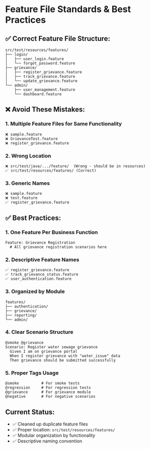 # Feature File Standards & Best Practices

## ✅ **Correct Feature File Structure:**

```
src/test/resources/features/
├── login/
│   ├── user_login.feature
│   └── forgot_password.feature
├── grievance/
│   ├── register_grievance.feature
│   ├── track_grievance.feature
│   └── update_grievance.feature
└── admin/
    ├── user_management.feature
    └── dashboard.feature
```

## ❌ **Avoid These Mistakes:**

### **1. Multiple Feature Files for Same Functionality**
```
❌ sample.feature
❌ GrievanceTest.feature  
❌ register_grievance.feature
```

### **2. Wrong Location**
```
❌ src/test/java/.../feature/  (Wrong - should be in resources)
✅ src/test/resources/features/ (Correct)
```

### **3. Generic Names**
```
❌ sample.feature
❌ test.feature
✅ register_grievance.feature
```

## ✅ **Best Practices:**

### **1. One Feature Per Business Function**
```gherkin
Feature: Grievance Registration
  # All grievance registration scenarios here
```

### **2. Descriptive Feature Names**
```
✅ register_grievance.feature
✅ track_grievance_status.feature
✅ user_authentication.feature
```

### **3. Organized by Module**
```
features/
├── authentication/
├── grievance/
├── reporting/
└── admin/
```

### **4. Clear Scenario Structure**
```gherkin
@smoke @grievance
Scenario: Register water sewage grievance
  Given I am on grievance portal
  When I register grievance with "water_issue" data
  Then grievance should be submitted successfully
```

### **5. Proper Tags Usage**
```gherkin
@smoke          # For smoke tests
@regression     # For regression tests  
@grievance      # For grievance module
@negative       # For negative scenarios
```

## **Current Status:**
- ✅ Cleaned up duplicate feature files
- ✅ Proper location: `src/test/resources/features/`
- ✅ Modular organization by functionality
- ✅ Descriptive naming convention